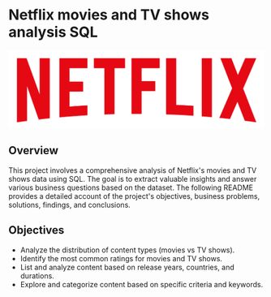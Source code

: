 # Netflix movies and TV shows analysis SQL
![logo.png](https://github.com/Madhu-014/netflix_sql_project/blob/main/logo.png)

## Overview
This project involves a comprehensive analysis of Netflix's movies and TV shows data using SQL. The goal is to extract valuable insights and answer various business questions based on the dataset. The following README provides a detailed account of the project's objectives, business problems, solutions, findings, and conclusions.

## Objectives
  * Analyze the distribution of content types (movies vs TV shows).
  * Identify the most common ratings for movies and TV shows.
  * List and analyze content based on release years, countries, and durations.
  * Explore and categorize content based on specific criteria and keywords.
